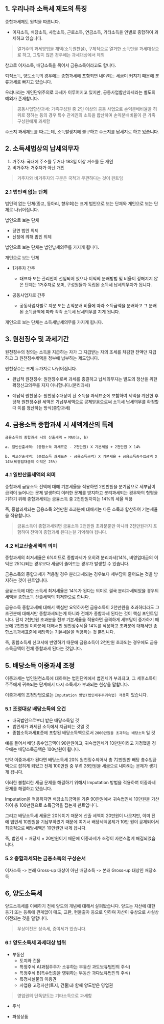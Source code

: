 ## 1. 우리나라 소득세 제도의 특징

종합과세제도 원칙을 따릅니다.

- 이자소득, 배당소득, 사업소득, 근로소득, 연금소득, 기타소득을 인별로 종합하여 과세하고 있습니다.

> 열거주의 과세방법을 채택(소득원천설), 구체적으로 열거한 소득만을 과세대상으로 하고, 그렇지 않은 경우에는 과세대상에서 제외

참고로 이자소득, 배당소득을 묶어서 금융소득이라고도 합니다.

퇴직소득, 양도소득의 경우에는 종합과세에 포함되면 내야되는 세금이 커지기 때문에 분류과세로 빠지고 있습니다. 

우리나라는 개인단위주의로 과세가 이루어지고 있지만, 공동사업합산과세라는 별도의 예외가 존재합니다.

> 공동사업합산과세: 가족구성원 중 2인 이상의 공동 사업으로 손익분배비율을 허위로 정하는 등의 경우 특수 관계인의 소득을 합산하여 손익분배비율이 큰 가족 구성원에게 과세함

주소지 과세제도를 따르는데, 소득발생지에 불구하고 주소지를 납세지로 하고 있습니다.

## 2. 소득세법상의 납세의무자

1. 거주자: 국내에 주소를 두거나 183일 이상 거소를 둔 개인
2. 비거주자: 거주자가 아닌 개인

> 거주자와 비거주자의 구분은 국적과 무관하다는 것이 핀트임

### 2.1 법인격 없는 단체

법인격 없는 단체(종교, 동아리, 향우회)는 크게 법인으로 보는 단체와 개인으로 보는 단체로 나뉘어집니다.

법인으로 보는 단체

- 당연 법인 의제
- 신청에 의해 법인 의제

법인으로 보는 단체는 법인납세의무를 가지게 됩니다.

개인으로 보는 단체

- 1거주자 간주
  - 대표자 또는 관리인이 선임되어 있으나 이익의 분배방법 및 비율이 정해지지 않은 단체는 1거주자로 보며, 구성원들과 독립된 소득세 납세의무자가 됩니다.

- 공동사업자로 간주
  - 공동사업자별로 지분 또는 손익분배 비율에 따라 소득금액을 분배하고 그 분배된 소득금액에 따라 각각 소득세 납세의무를 지게 됩니다.

개인으로 보는 단체는 소득세납세의무를 가지게 됩니다.

## 3. 원천징수 및 과세기간

원천징수의 정의는 소득을 지급하는 자가 그 지급받는 자의 조세를 차감한 잔액만 지급하고 그 원천징수세액을 정부에 납부하는 제도입니다.

원천징수는 크게 두가지로 나뉘어집니다.

- 완납적 원천징수: 원천징수로써 과세를 종결하고 납세의무자는 별도의 정산을 위한 확정신고의무를 지지 아니합니다.(분리과세)

- 예납적 원천징수: 원천징수대상이 된 소득을 과세표준에 포함하여 세액을 계산한 후 당해 원천징수된 세액은 기납부세액으로 공제받음으로써 소득세 납세의무를 확정할 때 이를 정산하는 방식(종합과세)

## 4. 금융소득 종합과세 시 세액계산의 특례

`금융소득의 종합과세 시의 산출세액 = MAX(a, b)`

```text
a. 일반산출세액: (종합소득 과세표준 - 2천만원) X 기본세율 + 2천만원 X 14%

b. 비교산출세액: (종합소득 과세표준 - 금융소득금액) X 기본세율 + 금융소득총수입금액 X 14%(비영업대금의 이익은 25%)
```

### 4.1 일반산출세액의 의미

종합과세 금융소득 전액에 대해 기본세율을 적용하면 2천만원을 분기점으로 세부담이 급격이 늘어나는 문제 발생하여 이러한 문제를 방지하고 분리과세되는 경우와의 형평을 기하기 위해 종합과세되는 금융소득 중 2천만원까지는 14%의 세율 적용

즉, 종합과세되는 금융소득 2천만원 초과분에 대해서는 다른 소득과 합산하여 기본세율을 적용합니다.

> 금융소득이 종합과세되면 금융소득 2천만원 초과분뿐만 아니라 2천만원까지 포함하여 전액이 종합과세 된다는걸 기억해야 됩니다.

### 4.2 비교산출세액의 의미

종합과세의 최저세율은 6%이므로 종합과세가 오히려 분리과세(14%, 비영업대금의 이익은 25%)되는 경우보다 세금이 줄어드는 경우가 발생할 수 있습니다.

금융소득의 종합과세가 적용될 경우 분리과세되는 경우보다 세부담이 줄어드는 것을 방지하는 것이 핀트입니다.

금융소득에 대한 소득세 최저세율은 14%가 된다는 의미로 결국 분리과세되었을 경우의 세액을 종합소득 산출세액의 최저한으로  합니다.

금융소득 종합과세에 대해서 핵심만 요약하자면 금융소득이 2천만원을 초과하더라도 그 초관분에 대해서만 종합과세되는게 아니라 전체가 종합과세 된다는 것이 핵심 포인트입니다. 단지 2천만원 초과분을 전부 기본세율을 적용하면 급격하게 세부담이 증가하기 때문에 2천만원 이하분에 대해서만 원천징수세율 14%를 적용하고 초과분에 대해서만 종합소득과세표준에 해당하는 기본세율을 적용하는 것 뿐입니다.

즉, 종합소득세 신고서에 반영하기 때문에 금융소득이 2천만원 초과되는 경우에도 금융소득금액이 전체 종합과세 된다는 것입니다.

## 5. 배당소득 이중과세 조정

이중과세는 법인원천소득에 대하여는 법인단계에서 법인세가 부과되고, 그 세후소득이 주주에게 귀속되는 단계에서 다시 소득세가 부과되는 현상을 말합니다.

이중과세의 조정방법으로는 `Imputation 방법(법인세주주귀속법) 적용`이 있습니다.

### 5.1 조정대상 배당소득의 요건

- 내국법인으로부터 받은 배당소득일 것
- 법인세가 과세된 소득에서 지급되는 것일 것
- 종합소득과세표준에 포함된 배당소득액으로서 `2000만원을 초과하는 배당소득` 일 것

예를 들어서 배당 총수입금액이 90만원이고, 귀속법인세가 10만원이라고 가정했을 경우에는 배당소득금액은 100만원이 됩니다.

만약 이중과세가 된다면 배당소득세 20% 원천징수되어서 총 72만원만 배당 총수입금액으로 잡히게 되었고 전체 100만원 중 무려 28만원을 세금으로 내야되는 문제가 생기게 됩니다.

이러한 불합리한 세금 문제를 해결하기 위해서 Imputation 방법을 적용하여 이중과세 문제를 해결하고 있습니다.

Imputation을 적용하자면 배당소득금액을 기존 90만원에서 귀속법인세 10만원을 가산하여 총 100만원으로 소득금액을 잡는게 핀트입니다. 

그리고 배당소득세 세율은 20%이기 때문에 산출 세액이 20만원이 나오지만, 이미 전에 법인세 10만원을 기납부하였기 때문에 여기서 배당세액공제가 10만   원이 공제되어서 최종적으로 배당세액은 10만원만 내게 됩니다.

즉, 법인세 + 배당세 = 20만원이기 때문에 이중과세가 조정이 자연스럽게 해결되었습니다.

### 5.2 종합과세되는 금융소득의 구성순서

이자소득 -> 본래 Gross-up 대상이 아닌 배당소득 -> 본래 Gross-up 대상인 배당소득

## 6, 양도소득세

양도소득세를 이해하기 전에 양도의 개념에 대해서 살펴봤습니다.
양도는 자산에 대한 등기 또는 등록에 관계없이 매도, 교환, 현물출자 등으로 인하여 자산이 유상으로 사실상 이전되는 것을 말합니다.

> 무상이전은 상속세, 증여세가 있습니다.

### 6.1 양도소득세 과세대상 범위

- 부동산
  - 토지와 건물
  - 특정주식 A(과점주주가 소유하는 부동산 과도보유법인의 주식)
  - 특정주식 B(특수업종을 영위하는 부동산 과다보유법인의 주식)
  - 특정시설물의 이용권
  - 사업용 고정자산(토지, 건물)과 함께 양도받은 영업권

> 영업권의 단독양도는 기타소득으로 과세함

- 주식

- 파생상품
